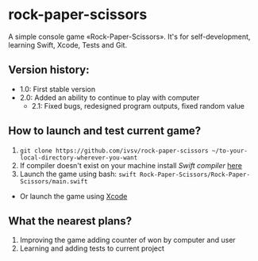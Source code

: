 # rock-paper-scissors
A simple console game «Rock-Paper-Scissors». It's for self-development, learning Swift, Xcode, Tests and Git.

## Version history:
* 1.0: First stable version
* 2.0: Added an ability to continue to play with computer
  * 2.1:  Fixed bugs, redesigned program outputs, fixed random value

## How to launch and test current game?
1. ```git clone https://github.com/ivsv/rock-paper-scissors ~/to-your-local-directory-wherever-you-want```
2. If compiler doesn't exist on your machine install *Swift compiler* [here](https://swift.org/download/#using-downloads)
3. Launch the game using bash: ```swift Rock-Paper-Scissors/Rock-Paper-Scissors/main.swift```
  * Or launch the game using [Xcode](https://itunes.apple.com/ru/app/xcode/id497799835?l=en&mt=12)

## What the nearest plans?
1. Improving the game adding counter of won by computer and user
2. Learning and adding tests to current project
